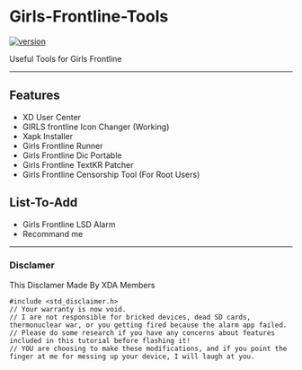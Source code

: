 # Girls-Frontline-Tools
[![version](https://img.shields.io/badge/version-0.3.5-yellow.svg)](https://semver.org)

Useful Tools for Girls Frontline

--------------------------

## Features
 - XD User Center
 - GIRLS frontline Icon Changer (Working) 
 - Xapk Installer
 - Girls Frontline Runner
 - Girls Frontline Dic Portable
 - Girls Frontline TextKR Patcher
 - Girls Frontline Censorship Tool
(For Root Users)

## List-To-Add
 - Girls Frontline LSD Alarm
 - Recommand me

---------------------------

### Disclamer
This Disclamer Made By XDA Members

    #include <std_disclaimer.h> 
    // Your warranty is now void.
    // I are not responsible for bricked devices, dead SD cards, thermonuclear war, or you getting fired because the alarm app failed. 
    // Please do some research if you have any concerns about features included in this tutorial before flashing it! 
    // YOU are choosing to make these modifications, and if you point the finger at me for messing up your device, I will laugh at you.
